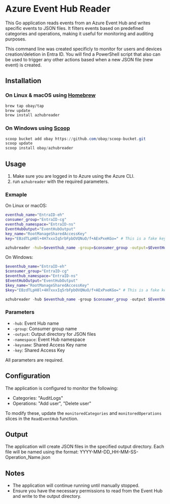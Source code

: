 # Azure Event Hub Reader

This Go application reads events from an Azure Event Hub and writes specific events to JSON files. It filters events based on predefined categories and operations, making it useful for monitoring and auditing purposes.

This command line was created specificly to monitor for users and devices creation/deletion in Entra ID. You will find a PowerShell script that also can be used to trigger any other actions based when a new JSON file (new event) is created.

## Installation

### On Linux & macOS using [Homebrew](https://brew.sh)

```bash
brew tap obay/tap
brew update
brew install azhubreader
```

### On Windows using [Scoop](https://scoop.sh)

```powershell
scoop bucket add obay https://github.com/obay/scoop-bucket.git
scoop update
scoop install obay/azhubreader
```

## Usage

1. Make sure you are logged in to Azure using the Azure CLI.
2. run `azhubreader` with the required parameters.

### Exmaple

On Linux or macOS:

```bash
eventhub_name="EntraID-eh"
consumer_group="EntraID-cg"
eventhub_namespace="EntraID-ns"
EventHubOutput="EventHubOutput"
key_name="RootManageSharedAccessKey"
key="EBzdTLpH8l+4H7xxxIq5rbFpbOVQNuO/f+AExPxeKGo=" # This is a fake key. Replace with your own key.

azhubreader -hub=$eventhub_name -group=$consumer_group -output=$EventHubOutput -namespace=$eventhub_namespace -keyname=$key_name -key=$key
```

On Windows:

```powershell
$eventhub_name="EntraID-eh"
$consumer_group="EntraID-cg"
$eventhub_namespace="EntraID-ns"
$EventHubOutput="EventHubOutput"
$key_name="RootManageSharedAccessKey"
$key="EBzdTLpH8l+4H7xxxIq5rbFpbOVQNuO/f+AExPxeKGo=" # This is a fake key. Replace with your own key.

azhubreader -hub $eventhub_name -group $consumer_group -output $EventHubOutput -namespace $eventhub_namespace -keyname $key_name -key $key
```

### Parameters

- `-hub`: Event Hub name
- `-group`: Consumer group name
- `-output`: Output directory for JSON files
- `-namespace`: Event Hub namespace
- `-keyname`: Shared Access Key name
- `-key`: Shared Access Key

All parameters are required.

## Configuration

The application is configured to monitor the following:

- Categories: "AuditLogs"
- Operations: "Add user", "Delete user"

To modify these, update the `monitoredCategories` and `monitoredOperations` slices in the `ReadEventHub` function.

## Output

The application will create JSON files in the specified output directory. Each file will be named using the format:
YYYY-MM-DD_HH-MM-SS-Operation_Name.json

## Notes

- The application will continue running until manually stopped.
- Ensure you have the necessary permissions to read from the Event Hub and write to the output directory.
